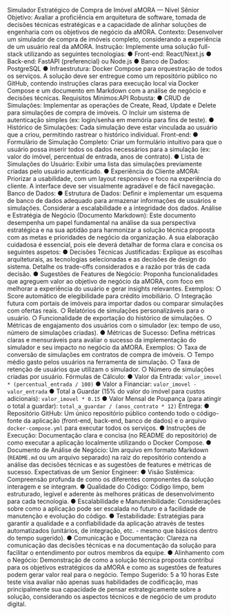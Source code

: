 Simulador Estratégico de Compra de Imóvel aMORA — Nível Sênior
Objetivo: Avaliar a proficiência em arquitetura de software, tomada de decisões técnicas
estratégicas e a capacidade de alinhar soluções de engenharia com os objetivos de negócio
da aMORA.
Contexto: Desenvolver um simulador de compra de imóveis completo, considerando a
experiência de um usuário real da aMORA.
Instrução: Implemente uma solução full-stack utilizando as seguintes tecnologias:
● Front-end: React/Next.js
● Back-end: FastAPI (preferencial) ou Node.js
● Banco de Dados: PostgreSQL
● Infraestrutura: Docker Compose para orquestração de todos os serviços.
A solução deve ser entregue como um repositório público no GitHub, contendo instruções
claras para execução local via Docker Compose e um documento em Markdown com a
análise de negócio e decisões técnicas.
Requisitos Mínimos:API Robusta:
● CRUD de Simulações: Implementar as operações de Create, Read, Update e
Delete para simulações de compra de imóveis.
○ Incluir um sistema de autenticação simples (ex: login/senha em memória
para fins de teste).
● Histórico de Simulações: Cada simulação deve estar vinculada ao usuário que a
criou, permitindo rastrear o histórico individual.
Front-end:
● Formulário de Simulação Completo: Criar um formulário intuitivo para que o
usuário possa inserir todos os dados necessários para a simulação (ex: valor do
imóvel, percentual de entrada, anos de contrato).
● Lista de Simulações do Usuário: Exibir uma lista das simulações previamente
criadas pelo usuário autenticado.
● Experiência do Cliente aMORA: Priorizar a usabilidade, com um layout responsivo
e foco na experiência do cliente. A interface deve ser visualmente agradável e de
fácil navegação.
Banco de Dados:
● Estrutura de Dados: Definir e implementar um esquema de banco de dados
adequado para armazenar informações de usuários e simulações. Considerar a
escalabilidade e a integridade dos dados.
Análise e Estratégia de Negócio (Documento Markdown):
Este documento desempenha um papel fundamental na análise da sua perspectiva
estratégica e na sua aptidão para harmonizar a solução técnica proposta com as metas e
prioridades de negócio da organização. A sua elaboração cuidadosa é essencial, pois ele
deverá detalhar de forma clara e concisa os seguintes aspetos:
● Decisões Técnicas Justificadas: Explique as escolhas arquiteturais, as tecnologias
selecionadas e as decisões de design do sistema. Detalhe os trade-offs
considerados e a razão por trás de cada decisão.
● Sugestões de Features de Negócio: Proponha funcionalidades que agreguem
valor ao objetivo de negócio da aMORA, com foco em melhorar a experiência do
usuário e gerar insights relevantes. Exemplos:
○ Score automático de elegibilidade para crédito imobiliário.
○ Integração futura com portais de imóveis para importar dados ou comparar
simulações com ofertas reais.
○ Relatórios de simulações personalizáveis para o usuário.
○ Funcionalidade de exportação do histórico de simulações.
○ Métricas de engajamento dos usuários com o simulador (ex: tempo de uso,
número de simulações criadas).
● Métricas de Sucesso: Defina métricas claras e mensuráveis para avaliar o sucesso
da implementação do simulador e seu impacto no negócio da aMORA. Exemplos:
○ Taxa de conversão de simulações em contratos de compra de imóveis.
○ Tempo médio gasto pelos usuários na ferramenta de simulação.
○ Taxa de retenção de usuários que utilizam o simulador.
○ Número de simulações criadas por usuário.
Fórmulas de Cálculo:
● Valor da Entrada: `valor_imovel * (percentual_entrada / 100)`
● Valor a Financiar: `valor_imovel - valor_entrada`
● Total a Guardar (15% do valor do imóvel para custos adicionais): `valor_imovel *
0.15`
● Valor Mensal de Poupança (para atingir o total a guardar): `total_a_guardar /
(anos_contrato * 12)`
Entrega:
● Repositório GitHub: Um único repositório público contendo todo o código-fonte da
aplicação (front-end, back-end, banco de dados) e o arquivo `docker-compose.yml`
para executar todos os serviços.
● Instruções de Execução: Documentação clara e concisa (no README do
repositório) de como executar a aplicação localmente utilizando o Docker Compose.
● Documento de Análise de Negócio: Um arquivo em formato Markdown
(`README.md` ou um arquivo separado) na raiz do repositório contendo a análise
das decisões técnicas e as sugestões de features e métricas de sucesso.
Expectativas de um Senior Engineer:
● Visão Sistêmica: Compreensão profunda de como os diferentes componentes da
solução interagem e se integram.
● Qualidade do Código: Código limpo, bem estruturado, legível e aderente às
melhores práticas de desenvolvimento para cada tecnologia.
● Escalabilidade e Manutenibilidade: Considerações sobre como a aplicação pode
ser escalada no futuro e a facilidade de manutenção e evolução do código.
● Testabilidade: Estratégias para garantir a qualidade e a confiabilidade da aplicação
através de testes automatizados (unitários, de integração, etc. - mesmo que básicos
dentro do tempo sugerido).
● Comunicação e Documentação: Clareza na comunicação das decisões técnicas e
na documentação da solução para facilitar o entendimento por outros membros da
equipe.
● Alinhamento com o Negócio: Demonstração de como a solução técnica proposta
contribui para os objetivos estratégicos da aMORA e como as sugestões de features
podem gerar valor real para o negócio.
Tempo Sugerido: 5 a 10 horas
Este teste visa avaliar não apenas suas habilidades de codificação, mas principalmente sua
capacidade de pensar estrategicamente sobre a solução, considerando os aspectos
técnicos e de negócio de um produto digital.